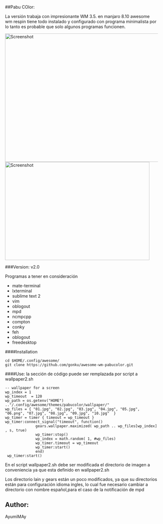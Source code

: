 ##Pabu COlor:

La versión trabaja con impresionante WM 3.5. en manjaro 8.10 awesome wm respin
tiene todo instalado y configurado con programa minimalista
por lo tanto es probable que solo algunos programas funcionen. 

<img src="https://raw.githubusercontent.com/gonku/awesome-wm-pabucolor/master/screenshot/Men%C3%BA_003.png" width="676" height="424" alt="Screenshot">
<img src="https://raw.githubusercontent.com/gonku/awesome-wm-pabucolor/master/screenshot/Men%C3%BA_004.png" width="476" height="324" alt="Screenshot">

###Version: v2.0

Programas a tener en consideración

*  mate-terminal
*  lxterminal
*  sublime text 2
*  vim
*  oblogout
*  mpd
*  ncmpcpp
*  compton
*  conky
*  feh
*  oblogout
*  freedesktop


####Installation


    cd $HOME/.config/awesome/
    git clone https://github.com/gonku/awesome-wm-pabucolor.git

####Use:
la sección de código puede ser remplazada por script a wallpaper2.sh

    -- wallpaper for a screen
    wp_index = 1
    wp_timeout  = 120
    wp_path = os.getenv("HOME") .."/.config/awesome/themes/pabucolor/wallpaper/"
    wp_files = { "01.jpg", "02.jpg", "03.jpg", "04.jpg", "05.jpg", "06.png", "07.jpg", "08.jpg", "09.jpg", "10.jpg"  }
    wp_timer = timer { timeout = wp_timeout }
    wp_timer:connect_signal("timeout", function()
                  gears.wallpaper.maximized( wp_path .. wp_files[wp_index] , s, true)
                  wp_timer:stop()
                  wp_index = math.random( 1, #wp_files)
                  wp_timer.timeout = wp_timeout
                  wp_timer:start()
                  end)
     wp_timer:start()
     
En el script wallpaper2.sh debe ser modificada el directorio de imagen a conveniencia ya que esta definido en
wallpaper2.sh

Los directorio lain y gears están un poco modificados, ya que su directorios están para configuración idioma ingles, lo cual fue necesario cambiar a directorio con nombre español,para el caso de la notificación de mpd


Author:
-------

AyumiMAy



